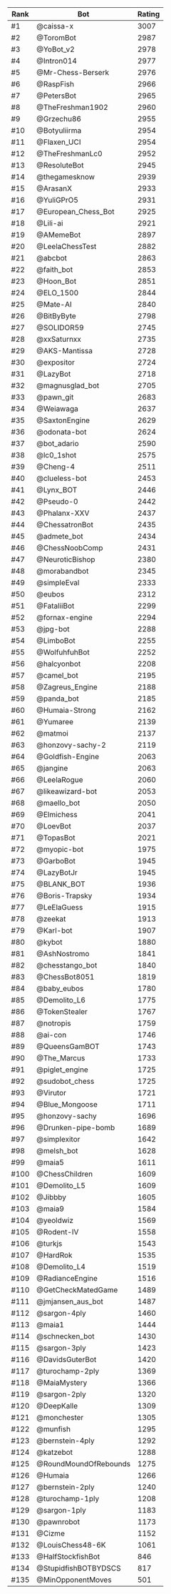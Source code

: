 Rank|Bot|Rating
---|---|---
#1|@caissa-x|3007
#2|@ToromBot|2987
#3|@YoBot_v2|2978
#4|@Intron014|2977
#5|@Mr-Chess-Berserk|2976
#6|@RaspFish|2966
#7|@PetersBot|2965
#8|@TheFreshman1902|2960
#9|@Grzechu86|2955
#10|@Botyuliirma|2954
#11|@Flaxen_UCI|2954
#12|@TheFreshmanLc0|2952
#13|@ResoluteBot|2945
#14|@thegamesknow|2939
#15|@ArasanX|2933
#16|@YuliGPrO5|2931
#17|@European_Chess_Bot|2925
#18|@Lili-ai|2921
#19|@AMemeBot|2897
#20|@LeelaChessTest|2882
#21|@abcbot|2863
#22|@faith_bot|2853
#23|@Hoon_Bot|2851
#24|@ELO_1500|2844
#25|@Mate-AI|2840
#26|@BitByByte|2798
#27|@SOLIDOR59|2745
#28|@xxSaturnxx|2735
#29|@AKS-Mantissa|2728
#30|@expositor|2724
#31|@LazyBot|2718
#32|@magnusglad_bot|2705
#33|@pawn_git|2683
#34|@Weiawaga|2637
#35|@SaxtonEngine|2629
#36|@odonata-bot|2624
#37|@bot_adario|2590
#38|@lc0_1shot|2575
#39|@Cheng-4|2511
#40|@clueless-bot|2453
#41|@Lynx_BOT|2446
#42|@Pseudo-0|2442
#43|@Phalanx-XXV|2437
#44|@ChessatronBot|2435
#45|@admete_bot|2434
#46|@ChessNoobComp|2431
#47|@NeuroticBishop|2380
#48|@morabandbot|2345
#49|@simpleEval|2333
#50|@eubos|2312
#51|@FataliiBot|2299
#52|@fornax-engine|2294
#53|@jpg-bot|2288
#54|@LimboBot|2255
#55|@WolfuhfuhBot|2252
#56|@halcyonbot|2208
#57|@camel_bot|2195
#58|@Zagreus_Engine|2188
#59|@panda_bot|2185
#60|@Humaia-Strong|2162
#61|@Yumaree|2139
#62|@matmoi|2137
#63|@honzovy-sachy-2|2119
#64|@Goldfish-Engine|2063
#65|@jangine|2063
#66|@LeelaRogue|2060
#67|@likeawizard-bot|2053
#68|@maello_bot|2050
#69|@Elmichess|2041
#70|@LoevBot|2037
#71|@TopasBot|2021
#72|@myopic-bot|1975
#73|@GarboBot|1945
#74|@LazyBotJr|1945
#75|@BLANK_BOT|1936
#76|@Boris-Trapsky|1934
#77|@LeElaGuess|1915
#78|@zeekat|1913
#79|@Karl-bot|1907
#80|@kybot|1880
#81|@AshNostromo|1841
#82|@chesstango_bot|1840
#83|@ChessBot8051|1819
#84|@baby_eubos|1780
#85|@Demolito_L6|1775
#86|@TokenStealer|1767
#87|@notropis|1759
#88|@ai-con|1746
#89|@QueensGamBOT|1743
#90|@The_Marcus|1733
#91|@piglet_engine|1725
#92|@sudobot_chess|1725
#93|@Virutor|1721
#94|@Blue_Mongoose|1711
#95|@honzovy-sachy|1696
#96|@Drunken-pipe-bomb|1689
#97|@simplexitor|1642
#98|@melsh_bot|1628
#99|@maia5|1611
#100|@ChessChildren|1609
#101|@Demolito_L5|1609
#102|@Jibbby|1605
#103|@maia9|1584
#104|@yeoldwiz|1569
#105|@Rodent-IV|1558
#106|@turkjs|1543
#107|@HardRok|1535
#108|@Demolito_L4|1519
#109|@RadianceEngine|1516
#110|@GetCheckMatedGame|1489
#111|@jmjansen_aus_bot|1487
#112|@sargon-4ply|1460
#113|@maia1|1444
#114|@schnecken_bot|1430
#115|@sargon-3ply|1423
#116|@DavidsGuterBot|1420
#117|@turochamp-2ply|1369
#118|@MaiaMystery|1366
#119|@sargon-2ply|1320
#120|@DeepKalle|1309
#121|@monchester|1305
#122|@munfish|1295
#123|@bernstein-4ply|1292
#124|@katzebot|1288
#125|@RoundMoundOfRebounds|1275
#126|@Humaia|1266
#127|@bernstein-2ply|1240
#128|@turochamp-1ply|1208
#129|@sargon-1ply|1183
#130|@pawnrobot|1173
#131|@Cizme|1152
#132|@LouisChess48-6K|1061
#133|@HalfStockfishBot|846
#134|@StupidfishBOTBYDSCS|817
#135|@MinOpponentMoves|501
